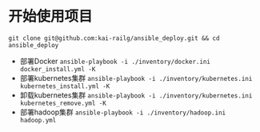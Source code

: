 # 开始使用项目
```git clone git@github.com:kai-railg/ansible_deploy.git && cd ansible_deploy``` 
- 部署Docker
```ansible-playbook -i ./inventory/docker.ini docker_install.yml -K```
- 部署kubernetes集群
```ansible-playbook -i ./inventory/kubernetes.ini kubernetes_install.yml -K```
- 卸载kubernetes集群
```ansible-playbook -i ./inventory/kubernetes.ini kubernetes_remove.yml -K```
- 部署hadoop集群
```ansible-playbook -i ./inventory/hadoop.ini hadoop.yml```
